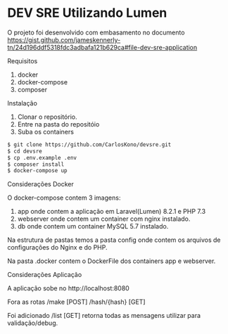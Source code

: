 # DEV SRE Utilizando Lumen

O projeto foi desenvolvido com embasamento no documento https://gist.github.com/jameskennerly-tn/24d196ddf5318fdc3adbafa121b629ca#file-dev-sre-application

Requisitos
1. docker 
2. docker-compose
3. composer

Instalação

1. Clonar o repositório.
2. Entre na pasta do repositóio
3. Suba os containers

```sh
$ git clone https://github.com/CarlosKono/devsre.git
$ cd devsre
$ cp .env.example .env
$ composer install
$ docker-compose up
```

Considerações Docker

O docker-compose contem 3 imagens:

1. app onde contem a aplicação em Laravel(Lumen) 8.2.1 e PHP 7.3
2. webserver onde contem um container com nginx instalado.
3. db onde contem um container MySQL 5.7 instalado.

Na estrutura de pastas temos a pasta config onde contem os arquivos de configurações do Nginx e do PHP.

Na pasta .docker contem o DockerFile dos containers app e webserver.

Considerações Aplicação

A aplicação sobe no http://localhost:8080

Fora as rotas
 /make [POST]
 /hash/{hash} [GET]

Foi adicionado
 /list [GET] retorna todas as mensagens utilizar para validação/debug.

 

